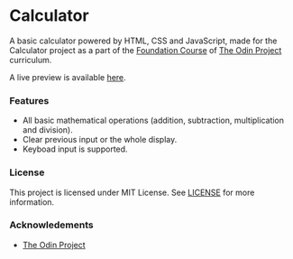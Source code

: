 # Calculator
A basic calculator powered by HTML, CSS and JavaScript, made for the Calculator project as a part of the [Foundation Course](https://www.theodinproject.com/paths/foundations/courses/foundations) of [The Odin Project](https://www.theodinproject.com) curriculum.

A live preview is available [here](https://sh4dman23.github.io/calculator).

### Features
- All basic mathematical operations (addition, subtraction, multiplication and division).
- Clear previous input or the whole display.
- Keyboad input is supported.

### License
This project is licensed under MIT License. See [LICENSE](./LICENSE) for more information.

### Acknowledements
- [The Odin Project](https://www.theodinproject.com)
